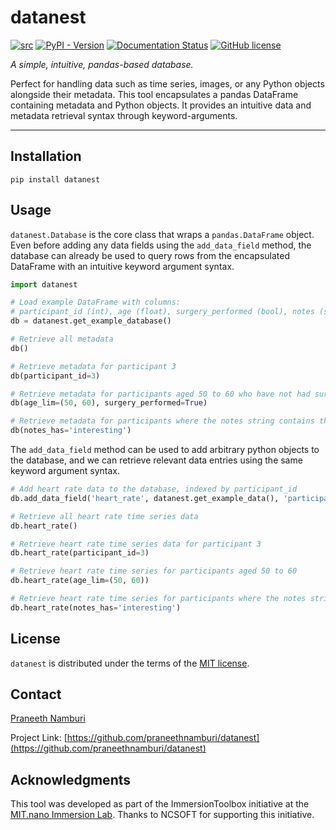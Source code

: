 # datanest

[![src](https://img.shields.io/badge/src-github-blue)](https://github.com/praneethnamburi/datanest)
[![PyPI - Version](https://img.shields.io/pypi/v/datanest.svg?logo=pypi&label=PyPI&logoColor=gold)](https://pypi.org/project/datanest/)
[![Documentation Status](https://readthedocs.org/projects/datanest/badge/?version=latest)](https://datanest.readthedocs.io)
[![GitHub license](https://img.shields.io/badge/license-MIT-blue.svg)](https://raw.githubusercontent.com/praneethnamburi/datanest/main/LICENSE)

*A simple, intuitive, pandas-based database.*

Perfect for handling data such as time series, images, or any
Python objects alongside their metadata. This tool encapsulates a pandas
DataFrame containing metadata and Python objects. It provides an intuitive
data and metadata retrieval syntax through keyword-arguments.

-----

## Installation

```console
pip install datanest
```

## Usage

`datanest.Database` is the core class that wraps a `pandas.DataFrame` object. Even before adding any data fields using the `add_data_field` method, the database can already be used to query rows from the encapsulated DataFrame with an intuitive keyword argument syntax.

```python
import datanest

# Load example DataFrame with columns: 
# participant_id (int), age (float), surgery_performed (bool), notes (str)
db = datanest.get_example_database()

# Retrieve all metadata
db()

# Retrieve metadata for participant 3
db(participant_id=3)

# Retrieve metadata for participants aged 50 to 60 who have not had surgery
db(age_lim=(50, 60), surgery_performed=True)

# Retrieve metadata for participants where the notes string contains the word interesting
db(notes_has='interesting')
```

The `add_data_field` method can be used to add arbitrary python objects to the database, and we can retrieve relevant data entries using the same keyword argument syntax.

```python
# Add heart rate data to the database, indexed by participant_id
db.add_data_field('heart_rate', datanest.get_example_data(), 'participant_id')

# Retrieve all heart rate time series data
db.heart_rate()

# Retrieve heart rate time series data for participant 3
db.heart_rate(participant_id=3)

# Retrieve heart rate time series for participants aged 50 to 60
db.heart_rate(age_lim=(50, 60))

# Retrieve heart rate time series for participants where the notes string contains the word interesting
db.heart_rate(notes_has='interesting')
```

## License

`datanest` is distributed under the terms of the [MIT license](LICENSE).

## Contact

[Praneeth Namburi](https://praneethnamburi.com)

Project Link: [https://github.com/praneethnamburi/datanest](https://github.com/praneethnamburi/datanest)


## Acknowledgments

This tool was developed as part of the ImmersionToolbox initiative at the [MIT.nano Immersion Lab](https://immersion.mit.edu). Thanks to NCSOFT for supporting this initiative.
